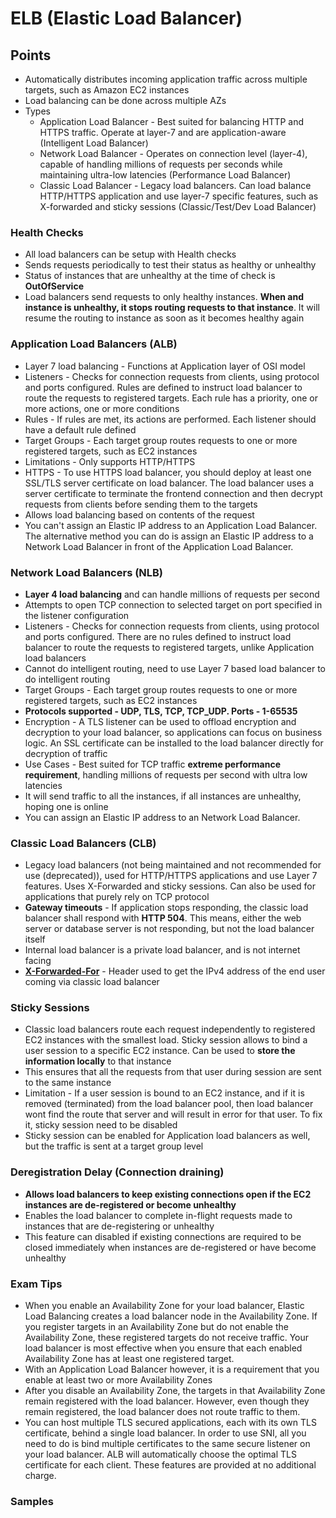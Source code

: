 # ELB (Elastic Load Balancer)

## Points

- Automatically distributes incoming application traffic across multiple targets, such as Amazon EC2 instances
- Load balancing can be done across multiple AZs
- Types
  - Application Load Balancer - Best suited for balancing HTTP and HTTPS traffic. Operate at layer-7 and are application-aware (Intelligent Load Balancer)
  - Network Load Balancer - Operates on connection level (layer-4), capable of handling millions of requests per seconds while maintaining ultra-low latencies (Performance Load Balancer)
  - Classic Load Balancer - Legacy load balancers. Can load balance HTTP/HTTPS application and use layer-7 specific features, such as X-forwarded and sticky sessions (Classic/Test/Dev Load Balancer)

### Health Checks

- All load balancers can be setup with Health checks
- Sends requests periodically to test their status as healthy or unhealthy
- Status of instances that are unhealthy at the time of check is **OutOfService**
- Load balancers send requests to only healthy instances. **When and instance is unhealthy, it stops routing requests to that instance**. It will resume the routing to instance as soon as it becomes healthy again

### Application Load Balancers (ALB)

- Layer 7 load balancing - Functions at Application layer of OSI model
- Listeners - Checks for connection requests from clients, using protocol and ports configured. Rules are defined to instruct load balancer to route the requests to registered targets. Each rule has a priority, one or more actions, one or more conditions
- Rules - If rules are met, its actions are performed. Each listener should have a default rule defined
- Target Groups - Each target group routes requests to one or more registered targets, such as EC2 instances
- Limitations - Only supports HTTP/HTTPS
- HTTPS - To use HTTPS load balancer, you should deploy at least one SSL/TLS server certificate on load balancer. The load balancer uses a server certificate to terminate the frontend connection and then decrypt requests from clients before sending them to the targets
- Allows load balancing based on contents of the request
- You can't assign an Elastic IP address to an Application Load Balancer. The alternative method you can do is assign an Elastic IP address to a Network Load Balancer in front of the Application Load Balancer.

### Network Load Balancers (NLB)

- **Layer 4 load balancing** and can handle millions of requests per second
- Attempts to open TCP connection to selected target on port specified in the listener configuration
- Listeners - Checks for connection requests from clients, using protocol and ports configured. There are no rules defined to instruct load balancer to route the requests to registered targets, unlike Application load balancers
- Cannot do intelligent routing, need to use Layer 7 based load balancer to do intelligent routing
- Target Groups - Each target group routes requests to one or more registered targets, such as EC2 instances
- **Protocols supported - UDP, TLS, TCP, TCP_UDP. Ports - 1-65535**
- Encryption - A TLS listener can be used to offload encryption and decryption to your load balancer, so applications can focus on business logic. An SSL certificate can be installed to the load balancer directly for decryption of traffic
- Use Cases - Best suited for TCP traffic **extreme performance requirement**, handling millions of requests per second with ultra low latencies
- It will send traffic to all the instances, if all instances are unhealthy, hoping one is online
- You can assign an Elastic IP address to an Network Load Balancer.

### Classic Load Balancers (CLB)

- Legacy load balancers (not being maintained and not recommended for use (deprecated)), used for HTTP/HTTPS applications and use Layer 7 features. Uses X-Forwarded and sticky sessions. Can also be used for applications that purely rely on TCP protocol
- **Gateway timeouts** - If application stops responding, the classic load balancer shall respond with **HTTP 504**. This means, either the web server or database server is not responding, but not the load balancer itself
- Internal load balancer is a private load balancer, and is not internet facing
- **[X-Forwarded-For](./X-Forwarded-For%20headers.png)** - Header used to get the IPv4 address of the end user coming via classic load balancer

### Sticky Sessions

- Classic load balancers route each request independently to registered EC2 instances with the smallest load. Sticky session allows to bind a user session to a specific EC2 instance. Can be used to **store the information locally** to that instance
- This ensures that all the requests from that user during session are sent to the same instance
- Limitation - If a user session is bound to an EC2 instance, and if it is removed (terminated) from the load balancer pool, then load balancer wont find the route that server and will result in error for that user. To fix it, sticky session need to be disabled
- Sticky session can be enabled for Application load balancers as well, but the traffic is sent at a target group level

### Deregistration Delay (Connection draining)

- **Allows load balancers to keep existing connections open if the EC2 instances are de-registered or become unhealthy**
- Enables the load balancer to complete in-flight requests made to instances that are de-registering or unhealthy
- This feature can disabled if existing connections are required to be closed immediately when instances are de-registered or have become unhealthy

### Exam Tips

- When you enable an Availability Zone for your load balancer, Elastic Load Balancing creates a load balancer node in the Availability Zone. If you register targets in an Availability Zone but do not enable the Availability Zone, these registered targets do not receive traffic. Your load balancer is most effective when you ensure that each enabled Availability Zone has at least one registered target.
- With an Application Load Balancer however, it is a requirement that you enable at least two or more Availability Zones
- After you disable an Availability Zone, the targets in that Availability Zone remain registered with the load balancer. However, even though they remain registered, the load balancer does not route traffic to them.
- You can host multiple TLS secured applications, each with its own TLS certificate, behind a single load balancer. In order to use SNI, all you need to do is bind multiple certificates to the same secure listener on your load balancer. ALB will automatically choose the optimal TLS certificate for each client. These features are provided at no additional charge.

### Samples
